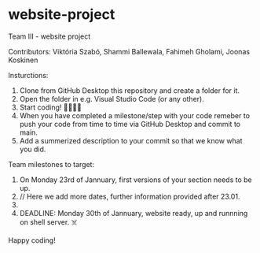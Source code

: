 # website-project
Team III - website project

Contributors: Viktória Szabó, Shammi Ballewala, Fahimeh Gholami, Joonas Koskinen

Insturctions: 
  1. Clone from GitHub Desktop this repository and create a folder for it. 
  2. Open the folder in e.g. Visual Studio Code (or any other). 
  3. Start coding! 🧑‍💻👩‍💻
  4. When you have completed a milestone/step with your code remeber to push your code from time to time via GitHub Desktop and commit to main.
  5. Add a summerized description to your commit so that we know what you did.

Team milestones to target:
  1. On Monday 23rd of Jannuary, first versions of your section needs to be up. 
  2. // Here we add more dates, further information provided after 23.01.
  3.
  4. DEADLINE: Monday 30th of Jannuary, website ready, up and runnning on shell server. ☠️

Happy coding! 
